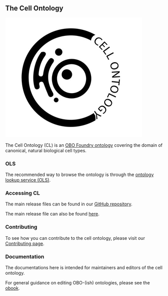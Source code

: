 ## The Cell Ontology

![logo](CL-logo.jpeg)

The Cell Ontology (CL) is an [OBO Foundry ontology](https://obofoundry.org/ontology/cl.html) covering the domain of canonical, natural biological cell types.

### OLS 

The recommended way to browse the ontology is through the [ontology lookup service (OLS)](https://www.ebi.ac.uk/ols/ontologies/cl). 

### Accessing CL

The main release files can be found in our [GitHub repository](https://github.com/obophenotype/cell-ontology).

The main release file can also be found [here](https://raw.githubusercontent.com/obophenotype/cell-ontology/master/cl.owl). 

### Contributing 

To see how you can contribute to the cell ontology, please visit our [Contributing page](https://obophenotype.github.io/cell-ontology/contributing/).

### Documentation

The documentations here is intended for maintainers and editors of the cell ontology.

For general guidance on editing OBO-(ish) ontologies, please see the [obook](https://oboacademy.github.io/obook/).




